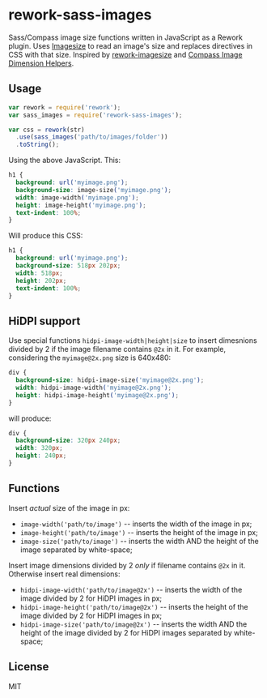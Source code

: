 rework-sass-images
==================

Sass/Compass image size functions written in JavaScript as a Rework plugin. Uses [Imagesize](https://npmjs.org/package/imagesize) to read an
image's size and replaces directives in CSS with that size. Inspired by [rework-imagesize](https://github.com/simme/rework-imagesize) and [Compass Image Dimension Helpers](http://compass-style.org/reference/compass/helpers/image-dimensions/).

## Usage

```javascript
var rework = require('rework');
var sass_images = require('rework-sass-images');

var css = rework(str)
  .use(sass_images('path/to/images/folder'))
  .toString();
```

Using the above JavaScript. This:

```css
h1 {
  background: url('myimage.png');
  background-size: image-size('myimage.png');
  width: image-width('myimage.png');
  height: image-height('myimage.png');
  text-indent: 100%;
}
```

Will produce this CSS:

```css
h1 {
  background: url('myimage.png');
  background-size: 518px 202px;
  width: 518px;
  height: 202px;
  text-indent: 100%;
}
```

## HiDPI support

Use special functions `hidpi-image-width|height|size` to insert dimesnions divided by 2 if the image filename contains `@2x` in it. For example, considering the `myimage@2x.png` size is 640x480:

```css
div {
  background-size: hidpi-image-size('myimage@2x.png');
  width: hidpi-image-width('myimage@2x.png');
  height: hidpi-image-height('myimage@2x.png');
}
```

will produce:

```css
div {
  background-size: 320px 240px;
  width: 320px;
  height: 240px;
}
```

## Functions

Insert _actual_ size of the image in px:

* `image-width('path/to/image')` -- inserts the width of the image in px;
* `image-height('path/to/image')` -- inserts the height of the image in px;
* `image-size('path/to/image')` -- inserts the width AND the height of the image separated by white-space;

Insert image dimensions divided by 2 _only_ if filename contains `@2x` in it. Otherwise insert real dimensions:

* `hidpi-image-width('path/to/image@2x')` -- inserts the width of the image divided by 2 for HiDPI images in px;
* `hidpi-image-height('path/to/image@2x')` -- inserts the height of the image divided by 2 for HiDPI images in px;
* `hidpi-image-size('path/to/image@2x')` -- inserts the width AND the height of the image divided by 2 for HiDPI images separated by white-space;

## License

MIT
